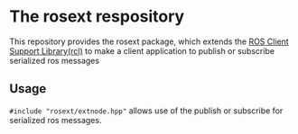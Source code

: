 # The rosext respository
This repository provides the rosext package, which extends the [ROS Client Support Library(rcl)](https://github.com/ros2/rcl/) to make a client application to publish or subscribe serialized ros messages

## Usage
`#include "rosext/extnode.hpp"` allows use of the publish or subscribe for serialized ros messages.